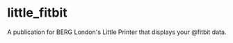 little_fitbit
=============

A publication for BERG London's Little Printer that displays your @fitbit data.
